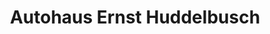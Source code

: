 ---
title: "Autohaus Ernst Huddelbusch"
url: /bad-pyrmont/autohaus-ernst-huddelbusch/
shop: Autowerkstatt
---